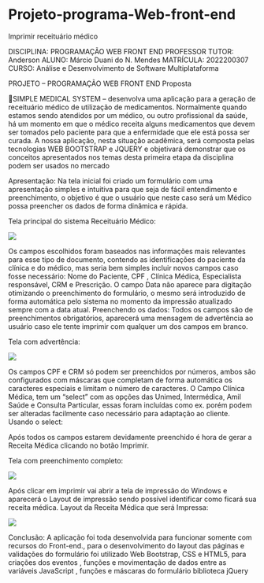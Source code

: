 # Projeto-programa-Web-front-end
 Imprimir receituário médico
 
 DISCIPLINA: PROGRAMAÇÃO WEB FRONT END 
PROFESSOR TUTOR: Anderson
ALUNO: Márcio Duani do N. Mendes
MATRÍCULA: 2022200307
CURSO: Análise e Desenvolvimento de Software Multiplataforma


 PROJETO – PROGRAMAÇÃO WEB FRONT END
Proposta

SIMPLE MEDICAL SYSTEM – desenvolva uma aplicação para a geração de receituário médico de utilização de medicamentos. Normalmente quando estamos sendo atendidos por um médico, ou outro profissional da saúde, há um momento em que o médico receita alguns medicamentos que devem ser tomados pelo paciente para que a enfermidade que ele está possa ser curada.
A nossa aplicação, nesta situação acadêmica, será composta pelas tecnologias WEB BOOTSTRAP e JQUERY e objetivará demonstrar que os conceitos apresentados nos temas desta primeira etapa da disciplina podem ser usados no mercado

Apresentação: 
Na tela inicial foi criado um formulário com uma apresentação simples e intuitiva para que seja de fácil entendimento e preenchimento, o objetivo é que o usuário que neste caso será um Médico possa preencher os dados de forma dinâmica e rápida.

Tela principal do sistema Receituário Médico:
<div>
 <img src="![Imagem1](https://github.com/MarcioDuani/Projeto-programa-o-Web-front-end/assets/101338708/be1fb883-3492-42f1-9356-29e9bcea4657)"/>
 </div>
 
Os campos escolhidos foram baseados nas informações mais relevantes para esse tipo de documento, contendo as identificações do paciente da clínica e do médico, mas seria bem simples incluir novos campos caso fosse necessário:
Nome do Paciente, CPF , Clínica Médica, Especialista responsável, CRM e Prescrição. O campo Data não aparece para digitação otimizando o preenchimento do formulário, o mesmo será introduzido de forma automática pelo sistema no momento da impressão atualizado sempre com a data atual.
Preenchendo os dados:
Todos os campos são de preenchimentos obrigatórios, aparecerá uma mensagem de advertência ao usuário caso ele tente imprimir com qualquer um dos campos em branco.

Tela com advertência:

<div>
 <img src="![Imagem1](https://github.com/MarcioDuani/Projeto-programa-o-Web-front-end/assets/101338708/be1fb883-3492-42f1-9356-29e9bcea4657)"/>
 </div>
 
Os campos CPF e CRM só podem ser preenchidos por números, ambos são configurados com máscaras que completam de forma automática os caracteres especiais e limitam o número de caracteres.
O Campo Clínica Médica, tem um “select” com as opções das Unimed, Intermédica, Amil Saúde e Consulta Particular, essas foram incluídas como ex. porém podem ser alteradas facilmente caso necessário para adaptação ao cliente.
Usando o select:
 
Após todos os campos estarem devidamente preenchido é hora de gerar a Receita Médica clicando no botão Imprimir.

Tela com preenchimento completo:

<div>
 <img src="![Imagem1](https://github.com/MarcioDuani/Projeto-programa-o-Web-front-end/assets/101338708/be1fb883-3492-42f1-9356-29e9bcea4657)"/>
 </div>
 
Após clicar em imprimir vai abrir a tela de impressão do Windows e aparecerá o Layout de impressão sendo possível identificar como ficará sua receita médica.
 Layout da Receita Médica que será Impressa:
 
 <div>
 <img src="![Imagem1](https://github.com/MarcioDuani/Projeto-programa-o-Web-front-end/assets/101338708/be1fb883-3492-42f1-9356-29e9bcea4657)"/>
 </div>
 
Conclusão:
A aplicação foi toda desenvolvida para funcionar somente com recursos do Front-end., para o desenvolvimento do layout das páginas e validações do formulário foi utilizado Web Bootstrap, CSS e HTML5, para criações dos eventos , funções e movimentação de dados entre as variáveis JavaScript , funções e máscaras do formulário biblioteca jQuery

 
 

